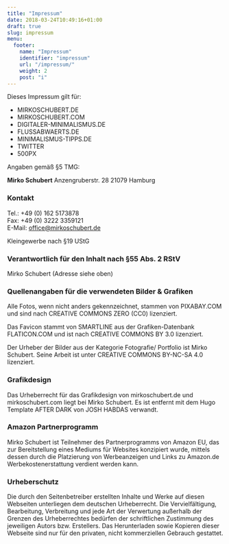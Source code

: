 ```yaml
---
title: "Impressum"
date: 2018-03-24T10:49:16+01:00
draft: true
slug: impressum
menu:
  footer:
    name: "Impressum"
    identifier: "impressum"
    url: "/impressum/"
    weight: 2
    post: "i"
---
```


Dieses Impressum gilt für:

- MIRKOSCHUBERT.DE
- MIRKOSCHUBERT.COM
- DIGITALER-MINIMALISMUS.DE
- FLUSSABWAERTS.DE
- MINIMALISMUS-TIPPS.DE
- TWITTER
- 500PX

Angaben gemäß §5 TMG:

**Mirko Schubert**
Anzengruberstr. 28
21079 Hamburg

### Kontakt

Tel.: +49 (0) 162 5173878<br />
Fax: +49 (0) 3222 3359121<br />
E-Mail: office@mirkoschubert.de

Kleingewerbe nach §19 UStG

### Verantwortlich für den Inhalt nach §55 Abs. 2 RStV

Mirko Schubert (Adresse siehe oben)

### Quellenangaben für die verwendeten Bilder & Grafiken

Alle Fotos, wenn nicht anders gekennzeichnet, stammen von PIXABAY.COM und sind nach CREATIVE COMMONS ZERO (CC0) lizenziert.

Das Favicon stammt von SMARTLINE aus der Grafiken-Datenbank FLATICON.COM und ist nach CREATIVE COMMONS BY 3.0 lizenziert.

Der Urheber der Bilder aus der Kategorie Fotografie/ Portfolio ist Mirko Schubert. Seine Arbeit ist unter CREATIVE COMMONS BY-NC-SA 4.0 lizenziert.

### Grafikdesign

Das Urheberrecht für das Grafikdesign von mirkoschubert.de und mirkoschubert.com liegt bei Mirko Schubert. Es ist entfernt mit dem Hugo Template AFTER DARK von JOSH HABDAS verwandt.

### Amazon Partnerprogramm

Mirko Schubert ist Teilnehmer des Partnerprogramms von Amazon EU, das zur Bereitstellung eines Mediums für Websites konzipiert wurde, mittels dessen durch die Platzierung von Werbeanzeigen und Links zu Amazon.de Werbekostenerstattung verdient werden kann.

### Urheberschutz

Die durch den Seitenbetreiber erstellten Inhalte und Werke auf diesen Webseiten unterliegen dem deutschen Urheberrecht. Die Vervielfältigung, Bearbeitung, Verbreitung und jede Art der Verwertung außerhalb der Grenzen des Urheberrechtes bedürfen der schriftlichen Zustimmung des jeweiligen Autors bzw. Erstellers. Das Herunterladen sowie Kopieren dieser Webseite sind nur für den privaten, nicht kommerziellen Gebrauch gestattet.
